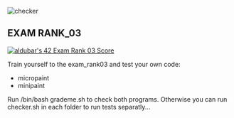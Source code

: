 ![checker](https://github.com/busshi/exam_rank03/actions/workflows/checker.yml/badge.svg)

## EXAM RANK_03
[![aldubar's 42 Exam Rank 03 Score](https://badge42.vercel.app/api/v2/cl1p4dvqu002109k1x3fvx39n/project/2332866)](https://github.com/JaeSeoKim/badge42)

Train yourself to the exam_rank03 and test your own code:
- micropaint
- minipaint


Run /bin/bash grademe.sh to check both programs. Otherwise you can run checker.sh in each folder to run tests separatly...
